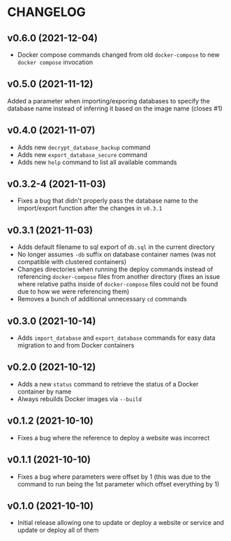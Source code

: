 # CHANGELOG

## v0.6.0 (2021-12-04)

* Docker compose commands changed from old `docker-compose` to new `docker compose` invocation

## v0.5.0 (2021-11-12)

Added a parameter when importing/exporing databases to specify the database name instead of inferring it based on the image name (closes #1)

## v0.4.0 (2021-11-07)

* Adds new `decrypt_database_backup` command
* Adds new `export_database_secure` command
* Adds new `help` command to list all available commands

## v0.3.2-4 (2021-11-03)

* Fixes a bug that didn't properly pass the database name to the import/export function after the changes in `v0.3.1`

## v0.3.1 (2021-11-03)

* Adds default filename to sql export of `db.sql` in the current directory
* No longer assumes `-db` suffix on database container names (was not compatible with clustered containers)
* Changes directories when running the deploy commands instead of referencing `docker-compose` files from another directory (fixes an issue where relative paths inside of `docker-compose` files could not be found due to how we were referencing them)
* Removes a bunch of additional unnecessary `cd` commands

## v0.3.0 (2021-10-14)

* Adds `import_database` and `export_database` commands for easy data migration to and from Docker containers

## v0.2.0 (2021-10-12)

* Adds a new `status` command to retrieve the status of a Docker container by name
* Always rebuilds Docker images via `--build`

## v0.1.2 (2021-10-10)

* Fixes a bug where the reference to deploy a website was incorrect

## v0.1.1 (2021-10-10)

* Fixes a bug where parameters were offset by 1 (this was due to the command to run being the 1st parameter which offset everything by 1)

## v0.1.0 (2021-10-10)

* Initial release allowing one to update or deploy a website or service and update or deploy all of them

